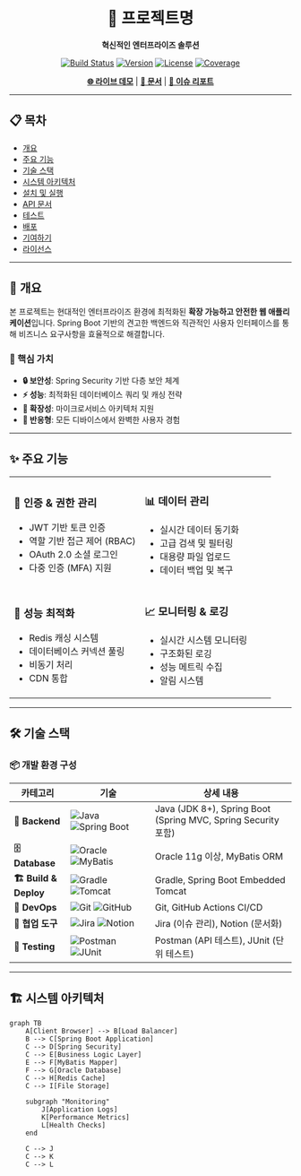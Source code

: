 <div align="center">

# 🚀 프로젝트명

**혁신적인 엔터프라이즈 솔루션**

[![Build Status](https://img.shields.io/badge/build-passing-brightgreen.svg)](https://github.com/your-org/your-repo)
[![Version](https://img.shields.io/badge/version-1.0.0-blue.svg)](https://github.com/your-org/your-repo/releases)
[![License](https://img.shields.io/badge/license-MIT-green.svg)](LICENSE)
[![Coverage](https://img.shields.io/badge/coverage-95%25-brightgreen.svg)](https://github.com/your-org/your-repo)

[**🌐 라이브 데모**](https://your-demo-url.com) | [**📖 문서**](https://docs.your-project.com) | [**🐛 이슈 리포트**](https://github.com/your-org/your-repo/issues)

</div>

---

## 📋 목차

- [개요](#-개요)
- [주요 기능](#-주요-기능)
- [기술 스택](#-기술-스택)
- [시스템 아키텍처](#-시스템-아키텍처)
- [설치 및 실행](#-설치-및-실행)
- [API 문서](#-api-문서)
- [테스트](#-테스트)
- [배포](#-배포)
- [기여하기](#-기여하기)
- [라이선스](#-라이선스)

---

## 🎯 개요

본 프로젝트는 현대적인 엔터프라이즈 환경에 최적화된 **확장 가능하고 안전한 웹 애플리케이션**입니다. 
Spring Boot 기반의 견고한 백엔드와 직관적인 사용자 인터페이스를 통해 비즈니스 요구사항을 효율적으로 해결합니다.

### 🎨 핵심 가치
- **🔒 보안성**: Spring Security 기반 다층 보안 체계
- **⚡ 성능**: 최적화된 데이터베이스 쿼리 및 캐싱 전략
- **🔧 확장성**: 마이크로서비스 아키텍처 지원
- **📱 반응형**: 모든 디바이스에서 완벽한 사용자 경험

---

## ✨ 주요 기능

<table>
<tr>
<td width="50%">

### 🔐 인증 & 권한 관리
- JWT 기반 토큰 인증
- 역할 기반 접근 제어 (RBAC)
- OAuth 2.0 소셜 로그인
- 다중 인증 (MFA) 지원

</td>
<td width="50%">

### 📊 데이터 관리
- 실시간 데이터 동기화
- 고급 검색 및 필터링
- 대용량 파일 업로드
- 데이터 백업 및 복구

</td>
</tr>
<tr>
<td width="50%">

### 🚀 성능 최적화
- Redis 캐싱 시스템
- 데이터베이스 커넥션 풀링
- 비동기 처리
- CDN 통합

</td>
<td width="50%">

### 📈 모니터링 & 로깅
- 실시간 시스템 모니터링
- 구조화된 로깅
- 성능 메트릭 수집
- 알림 시스템

</td>
</tr>
</table>

---

## 🛠 기술 스택

### 📦 개발 환경 구성

<table>
<thead>
<tr>
<th width="20%">카테고리</th>
<th width="30%">기술</th>
<th width="50%">상세 내용</th>
</tr>
</thead>
<tbody>
<tr>
<td><strong>🔧 Backend</strong></td>
<td><img src="https://img.shields.io/badge/Java-ED8B00?style=flat&logo=java&logoColor=white" alt="Java"> <img src="https://img.shields.io/badge/Spring_Boot-6DB33F?style=flat&logo=spring-boot&logoColor=white" alt="Spring Boot"></td>
<td>Java (JDK 8+), Spring Boot (Spring MVC, Spring Security 포함)</td>
</tr>
<tr>
<td><strong>🗄️ Database</strong></td>
<td><img src="https://img.shields.io/badge/Oracle-F80000?style=flat&logo=oracle&logoColor=white" alt="Oracle"> <img src="https://img.shields.io/badge/MyBatis-000000?style=flat&logo=mybatis&logoColor=white" alt="MyBatis"></td>
<td>Oracle 11g 이상, MyBatis ORM</td>
</tr>
<tr>
<td><strong>🏗️ Build & Deploy</strong></td>
<td><img src="https://img.shields.io/badge/Gradle-02303A?style=flat&logo=gradle&logoColor=white" alt="Gradle"> <img src="https://img.shields.io/badge/Apache_Tomcat-F8DC75?style=flat&logo=apache-tomcat&logoColor=black" alt="Tomcat"></td>
<td>Gradle, Spring Boot Embedded Tomcat</td>
</tr>
<tr>
<td><strong>🔄 DevOps</strong></td>
<td><img src="https://img.shields.io/badge/Git-F05032?style=flat&logo=git&logoColor=white" alt="Git"> <img src="https://img.shields.io/badge/GitHub-181717?style=flat&logo=github&logoColor=white" alt="GitHub"></td>
<td>Git, GitHub Actions CI/CD</td>
</tr>
<tr>
<td><strong>🤝 협업 도구</strong></td>
<td><img src="https://img.shields.io/badge/Jira-0052CC?style=flat&logo=jira&logoColor=white" alt="Jira"> <img src="https://img.shields.io/badge/Notion-000000?style=flat&logo=notion&logoColor=white" alt="Notion"></td>
<td>Jira (이슈 관리), Notion (문서화)</td>
</tr>
<tr>
<td><strong>🧪 Testing</strong></td>
<td><img src="https://img.shields.io/badge/Postman-FF6C37?style=flat&logo=postman&logoColor=white" alt="Postman"> <img src="https://img.shields.io/badge/JUnit-25A162?style=flat&logo=junit5&logoColor=white" alt="JUnit"></td>
<td>Postman (API 테스트), JUnit (단위 테스트)</td>
</tr>
</tbody>
</table>

---

## 🏗 시스템 아키텍처

```mermaid
graph TB
    A[Client Browser] --> B[Load Balancer]
    B --> C[Spring Boot Application]
    C --> D[Spring Security]
    C --> E[Business Logic Layer]
    E --> F[MyBatis Mapper]
    F --> G[Oracle Database]
    C --> H[Redis Cache]
    C --> I[File Storage]
    
    subgraph "Monitoring"
        J[Application Logs]
        K[Performance Metrics]
        L[Health Checks]
    end
    
    C --> J
    C --> K
    C --> L
